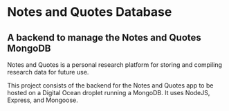 # Notes and Quotes Database
## A backend to manage the Notes and Quotes MongoDB

Notes and Quotes is a personal research platform for storing and compiling research data for future use.

This project consists of the backend for the Notes and Quotes app to be hosted on a Digital Ocean droplet running a MongoDB. It uses NodeJS, Express, and Mongoose.